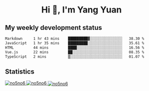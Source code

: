 <h1 align="center">Hi 👋, I'm Yang Yuan</h1>


## My weekly development status
<!--START_SECTION:waka-->

```txt
Markdown     1 hr 43 mins    █████████▓░░░░░░░░░░░░░░░   38.30 %
JavaScript   1 hr 35 mins    █████████░░░░░░░░░░░░░░░░   35.61 %
HTML         44 mins         ████░░░░░░░░░░░░░░░░░░░░░   16.56 %
Vue.js       22 mins         ██░░░░░░░░░░░░░░░░░░░░░░░   08.35 %
TypeScript   2 mins          ▒░░░░░░░░░░░░░░░░░░░░░░░░   01.07 %
```

<!--END_SECTION:waka-->

## Statistics
<a href="https://github.com/anuraghazra/github-readme-stats">
  <img src="https://github-readme-stats.vercel.app/api/top-langs/?username=no5no6&theme=dracula" alt="no5no6">
</a>
<a href="https://github.com/anuraghazra/github-readme-stats">
  <img src="https://github-readme-stats.vercel.app/api?username=no5no6&show_icons=true&theme=dracula&line_height=40" alt="no5no6">
</a>
<a href="https://github.com/anuraghazra/github-readme-stats">
  <img align="center" src="https://github-readme-streak-stats.herokuapp.com/?user=no5no6&theme=dracula" alt="no5no6" />
</a>